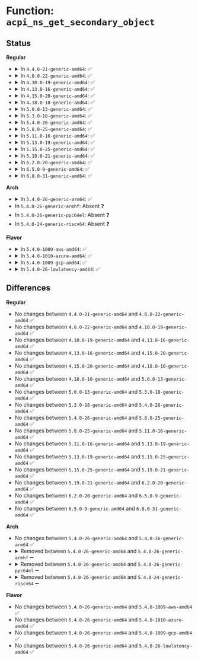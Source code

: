 # Function: <code>acpi_ns_get_secondary_object</code>

## Status
<b>Regular</b>
<ul>
<li>
<details>
<summary>In <code>4.4.0-21-generic-amd64</code>: ✅</summary>

```c
union acpi_operand_object * acpi_ns_get_secondary_object(union acpi_operand_object * obj_desc)
```

```json
{
  "name": "acpi_ns_get_secondary_object",
  "collision_type": "Unique Global",
  "inline_type": "No",
  "funcs": [
    {
      "addr": 18446744071583684458,
      "name": "acpi_ns_get_secondary_object",
      "external": true,
      "loc": "drivers/acpi/acpica/nsobject.c:313",
      "file": "drivers/acpi/acpica/nsobject.c",
      "inline": "seen, unknown",
      "caller_inline": [],
      "caller_func": [
        "drivers/acpi/acpica/dsargs.c:acpi_ds_get_buffer_field_arguments",
        "drivers/acpi/acpica/dsargs.c:acpi_ds_get_bank_field_arguments",
        "drivers/acpi/acpica/dsargs.c:acpi_ds_get_region_arguments",
        "drivers/acpi/acpica/evregion.c:acpi_ev_address_space_dispatch",
        "drivers/acpi/acpica/evregion.c:acpi_ev_execute_reg_method",
        "drivers/acpi/acpica/evregion.c:acpi_ev_detach_region",
        "drivers/acpi/acpica/evrgnini.c:acpi_ev_initialize_region",
        "drivers/acpi/acpica/utdelete.c:acpi_ut_update_ref_count",
        "drivers/acpi/acpica/utdelete.c:acpi_ut_update_ref_count"
      ]
    }
  ],
  "symbols": [
    {
      "addr": 18446744071583684458,
      "name": "acpi_ns_get_secondary_object",
      "section": ".text",
      "bind": "STB_GLOBAL",
      "size": 45
    }
  ]
}
```
</details>
</li>
<li>
<details>
<summary>In <code>4.8.0-22-generic-amd64</code>: ✅</summary>

```c
union acpi_operand_object * acpi_ns_get_secondary_object(union acpi_operand_object * obj_desc)
```

```json
{
  "name": "acpi_ns_get_secondary_object",
  "collision_type": "Unique Global",
  "inline_type": "No",
  "funcs": [
    {
      "addr": 18446744071584008624,
      "name": "acpi_ns_get_secondary_object",
      "external": true,
      "loc": "drivers/acpi/acpica/nsobject.c:313",
      "file": "drivers/acpi/acpica/nsobject.c",
      "inline": "seen, unknown",
      "caller_inline": [],
      "caller_func": [
        "drivers/acpi/acpica/dsargs.c:acpi_ds_get_region_arguments",
        "drivers/acpi/acpica/dsargs.c:acpi_ds_get_bank_field_arguments",
        "drivers/acpi/acpica/dsargs.c:acpi_ds_get_buffer_field_arguments",
        "drivers/acpi/acpica/evregion.c:acpi_ev_detach_region",
        "drivers/acpi/acpica/evregion.c:acpi_ev_address_space_dispatch",
        "drivers/acpi/acpica/excreate.c:acpi_ex_create_region",
        "drivers/acpi/acpica/utdelete.c:acpi_ut_update_ref_count",
        "drivers/acpi/acpica/utdelete.c:acpi_ut_update_ref_count"
      ]
    }
  ],
  "symbols": [
    {
      "addr": 18446744071584008624,
      "name": "acpi_ns_get_secondary_object",
      "section": ".text",
      "bind": "STB_GLOBAL",
      "size": 50
    }
  ]
}
```
</details>
</li>
<li>
<details>
<summary>In <code>4.10.0-19-generic-amd64</code>: ✅</summary>

```c
union acpi_operand_object * acpi_ns_get_secondary_object(union acpi_operand_object * obj_desc)
```

```json
{
  "name": "acpi_ns_get_secondary_object",
  "collision_type": "Unique Global",
  "inline_type": "No",
  "funcs": [
    {
      "addr": 18446744071584150129,
      "name": "acpi_ns_get_secondary_object",
      "external": true,
      "loc": "drivers/acpi/acpica/nsobject.c:313",
      "file": "drivers/acpi/acpica/nsobject.c",
      "inline": "seen, unknown",
      "caller_inline": [],
      "caller_func": [
        "drivers/acpi/acpica/dsargs.c:acpi_ds_get_region_arguments",
        "drivers/acpi/acpica/dsargs.c:acpi_ds_get_bank_field_arguments",
        "drivers/acpi/acpica/dsargs.c:acpi_ds_get_buffer_field_arguments",
        "drivers/acpi/acpica/evregion.c:acpi_ev_detach_region",
        "drivers/acpi/acpica/evregion.c:acpi_ev_address_space_dispatch",
        "drivers/acpi/acpica/excreate.c:acpi_ex_create_region",
        "drivers/acpi/acpica/utdelete.c:acpi_ut_update_ref_count",
        "drivers/acpi/acpica/utdelete.c:acpi_ut_update_ref_count"
      ]
    }
  ],
  "symbols": [
    {
      "addr": 18446744071584150129,
      "name": "acpi_ns_get_secondary_object",
      "section": ".text",
      "bind": "STB_GLOBAL",
      "size": 50
    }
  ]
}
```
</details>
</li>
<li>
<details>
<summary>In <code>4.13.0-16-generic-amd64</code>: ✅</summary>

```c
union acpi_operand_object * acpi_ns_get_secondary_object(union acpi_operand_object * obj_desc)
```

```json
{
  "name": "acpi_ns_get_secondary_object",
  "collision_type": "Unique Global",
  "inline_type": "No",
  "funcs": [
    {
      "addr": 18446744071584217388,
      "name": "acpi_ns_get_secondary_object",
      "external": true,
      "loc": "drivers/acpi/acpica/nsobject.c:313",
      "file": "drivers/acpi/acpica/nsobject.c",
      "inline": "seen, unknown",
      "caller_inline": [],
      "caller_func": [
        "drivers/acpi/acpica/dsargs.c:acpi_ds_get_region_arguments",
        "drivers/acpi/acpica/dsargs.c:acpi_ds_get_bank_field_arguments",
        "drivers/acpi/acpica/dsargs.c:acpi_ds_get_buffer_field_arguments",
        "drivers/acpi/acpica/evregion.c:acpi_ev_detach_region",
        "drivers/acpi/acpica/evregion.c:acpi_ev_address_space_dispatch",
        "drivers/acpi/acpica/excreate.c:acpi_ex_create_region"
      ]
    }
  ],
  "symbols": [
    {
      "addr": 18446744071584217388,
      "name": "acpi_ns_get_secondary_object",
      "section": ".text",
      "bind": "STB_GLOBAL",
      "size": 41
    }
  ]
}
```
</details>
</li>
<li>
<details>
<summary>In <code>4.15.0-20-generic-amd64</code>: ✅</summary>

```c
union acpi_operand_object * acpi_ns_get_secondary_object(union acpi_operand_object * obj_desc)
```

```json
{
  "name": "acpi_ns_get_secondary_object",
  "collision_type": "Unique Global",
  "inline_type": "No",
  "funcs": [
    {
      "addr": 18446744071584557609,
      "name": "acpi_ns_get_secondary_object",
      "external": true,
      "loc": "drivers/acpi/acpica/nsobject.c:313",
      "file": "drivers/acpi/acpica/nsobject.c",
      "inline": "seen, unknown",
      "caller_inline": [],
      "caller_func": [
        "drivers/acpi/acpica/dsargs.c:acpi_ds_get_region_arguments",
        "drivers/acpi/acpica/dsargs.c:acpi_ds_get_bank_field_arguments",
        "drivers/acpi/acpica/dsargs.c:acpi_ds_get_buffer_field_arguments",
        "drivers/acpi/acpica/evregion.c:acpi_ev_detach_region",
        "drivers/acpi/acpica/evregion.c:acpi_ev_address_space_dispatch",
        "drivers/acpi/acpica/excreate.c:acpi_ex_create_region",
        "drivers/acpi/acpica/dbstats.c:acpi_db_enumerate_object"
      ]
    }
  ],
  "symbols": [
    {
      "addr": 18446744071584557609,
      "name": "acpi_ns_get_secondary_object",
      "section": ".text",
      "bind": "STB_GLOBAL",
      "size": 144
    }
  ]
}
```
</details>
</li>
<li>
<details>
<summary>In <code>4.18.0-10-generic-amd64</code>: ✅</summary>

```c
union acpi_operand_object * acpi_ns_get_secondary_object(union acpi_operand_object * obj_desc)
```

```json
{
  "name": "acpi_ns_get_secondary_object",
  "collision_type": "Unique Global",
  "inline_type": "No",
  "funcs": [
    {
      "addr": 18446744071584782742,
      "name": "acpi_ns_get_secondary_object",
      "external": true,
      "loc": "drivers/acpi/acpica/nsobject.c:277",
      "file": "drivers/acpi/acpica/nsobject.c",
      "inline": "seen, unknown",
      "caller_inline": [],
      "caller_func": [
        "drivers/acpi/osl.c:acpi_deactivate_mem_region",
        "drivers/acpi/acpica/dsargs.c:acpi_ds_get_region_arguments",
        "drivers/acpi/acpica/dsargs.c:acpi_ds_get_bank_field_arguments",
        "drivers/acpi/acpica/dsargs.c:acpi_ds_get_buffer_field_arguments",
        "drivers/acpi/acpica/evregion.c:acpi_ev_detach_region",
        "drivers/acpi/acpica/evregion.c:acpi_ev_address_space_dispatch",
        "drivers/acpi/acpica/excreate.c:acpi_ex_create_region",
        "drivers/acpi/acpica/dbstats.c:acpi_db_enumerate_object"
      ]
    }
  ],
  "symbols": [
    {
      "addr": 18446744071584782742,
      "name": "acpi_ns_get_secondary_object",
      "section": ".text",
      "bind": "STB_GLOBAL",
      "size": 144
    }
  ]
}
```
</details>
</li>
<li>
<details>
<summary>In <code>5.0.0-13-generic-amd64</code>: ✅</summary>

```c
union acpi_operand_object * acpi_ns_get_secondary_object(union acpi_operand_object * obj_desc)
```

```json
{
  "name": "acpi_ns_get_secondary_object",
  "collision_type": "Unique Global",
  "inline_type": "No",
  "funcs": [
    {
      "addr": 18446744071584884798,
      "name": "acpi_ns_get_secondary_object",
      "external": true,
      "loc": "drivers/acpi/acpica/nsobject.c:277",
      "file": "drivers/acpi/acpica/nsobject.c",
      "inline": "seen, unknown",
      "caller_inline": [],
      "caller_func": [
        "drivers/acpi/osl.c:acpi_deactivate_mem_region",
        "drivers/acpi/acpica/dsargs.c:acpi_ds_get_region_arguments",
        "drivers/acpi/acpica/dsargs.c:acpi_ds_get_bank_field_arguments",
        "drivers/acpi/acpica/dsargs.c:acpi_ds_get_buffer_field_arguments",
        "drivers/acpi/acpica/evregion.c:acpi_ev_detach_region",
        "drivers/acpi/acpica/evregion.c:acpi_ev_address_space_dispatch",
        "drivers/acpi/acpica/excreate.c:acpi_ex_create_region",
        "drivers/acpi/acpica/dbstats.c:acpi_db_enumerate_object"
      ]
    }
  ],
  "symbols": [
    {
      "addr": 18446744071584884798,
      "name": "acpi_ns_get_secondary_object",
      "section": ".text",
      "bind": "STB_GLOBAL",
      "size": 144
    }
  ]
}
```
</details>
</li>
<li>
<details>
<summary>In <code>5.3.0-18-generic-amd64</code>: ✅</summary>

```c
union acpi_operand_object * acpi_ns_get_secondary_object(union acpi_operand_object * obj_desc)
```

```json
{
  "name": "acpi_ns_get_secondary_object",
  "collision_type": "Unique Global",
  "inline_type": "No",
  "funcs": [
    {
      "addr": 18446744071585088057,
      "name": "acpi_ns_get_secondary_object",
      "external": true,
      "loc": "drivers/acpi/acpica/nsobject.c:281",
      "file": "drivers/acpi/acpica/nsobject.c",
      "inline": "seen, unknown",
      "caller_inline": [],
      "caller_func": [
        "drivers/acpi/osl.c:acpi_deactivate_mem_region",
        "drivers/acpi/acpica/dsargs.c:acpi_ds_get_region_arguments",
        "drivers/acpi/acpica/dsargs.c:acpi_ds_get_bank_field_arguments",
        "drivers/acpi/acpica/dsargs.c:acpi_ds_get_buffer_field_arguments",
        "drivers/acpi/acpica/evregion.c:acpi_ev_detach_region",
        "drivers/acpi/acpica/evregion.c:acpi_ev_address_space_dispatch",
        "drivers/acpi/acpica/excreate.c:acpi_ex_create_region",
        "drivers/acpi/acpica/utdelete.c:acpi_ut_delete_internal_obj",
        "drivers/acpi/acpica/utdelete.c:acpi_ut_delete_internal_obj",
        "drivers/acpi/acpica/dbstats.c:acpi_db_enumerate_object"
      ]
    }
  ],
  "symbols": [
    {
      "addr": 18446744071585088057,
      "name": "acpi_ns_get_secondary_object",
      "section": ".text",
      "bind": "STB_GLOBAL",
      "size": 151
    }
  ]
}
```
</details>
</li>
<li>
<details>
<summary>In <code>5.4.0-26-generic-amd64</code>: ✅</summary>

```c
union acpi_operand_object * acpi_ns_get_secondary_object(union acpi_operand_object * obj_desc)
```

```json
{
  "name": "acpi_ns_get_secondary_object",
  "collision_type": "Unique Global",
  "inline_type": "No",
  "funcs": [
    {
      "addr": 18446744071585224408,
      "name": "acpi_ns_get_secondary_object",
      "external": true,
      "loc": "drivers/acpi/acpica/nsobject.c:281",
      "file": "drivers/acpi/acpica/nsobject.c",
      "inline": "seen, unknown",
      "caller_inline": [],
      "caller_func": [
        "drivers/acpi/osl.c:acpi_deactivate_mem_region",
        "drivers/acpi/acpica/dsargs.c:acpi_ds_get_region_arguments",
        "drivers/acpi/acpica/dsargs.c:acpi_ds_get_bank_field_arguments",
        "drivers/acpi/acpica/dsargs.c:acpi_ds_get_buffer_field_arguments",
        "drivers/acpi/acpica/evregion.c:acpi_ev_detach_region",
        "drivers/acpi/acpica/evregion.c:acpi_ev_address_space_dispatch",
        "drivers/acpi/acpica/excreate.c:acpi_ex_create_region",
        "drivers/acpi/acpica/utdelete.c:acpi_ut_delete_internal_obj",
        "drivers/acpi/acpica/utdelete.c:acpi_ut_delete_internal_obj",
        "drivers/acpi/acpica/dbstats.c:acpi_db_enumerate_object"
      ]
    }
  ],
  "symbols": [
    {
      "addr": 18446744071585224408,
      "name": "acpi_ns_get_secondary_object",
      "section": ".text",
      "bind": "STB_GLOBAL",
      "size": 151
    }
  ]
}
```
</details>
</li>
<li>
<details>
<summary>In <code>5.8.0-25-generic-amd64</code>: ✅</summary>

```c
union acpi_operand_object * acpi_ns_get_secondary_object(union acpi_operand_object * obj_desc)
```

```json
{
  "name": "acpi_ns_get_secondary_object",
  "collision_type": "Unique Global",
  "inline_type": "No",
  "funcs": [
    {
      "addr": 18446744071585930233,
      "name": "acpi_ns_get_secondary_object",
      "external": true,
      "loc": "drivers/acpi/acpica/nsobject.c:281",
      "file": "drivers/acpi/acpica/nsobject.c",
      "inline": "seen, unknown",
      "caller_inline": [],
      "caller_func": [
        "drivers/acpi/osl.c:acpi_deactivate_mem_region",
        "drivers/acpi/acpica/dsargs.c:acpi_ds_get_region_arguments",
        "drivers/acpi/acpica/dsargs.c:acpi_ds_get_bank_field_arguments",
        "drivers/acpi/acpica/dsargs.c:acpi_ds_get_buffer_field_arguments",
        "drivers/acpi/acpica/evregion.c:acpi_ev_detach_region",
        "drivers/acpi/acpica/evregion.c:acpi_ev_address_space_dispatch",
        "drivers/acpi/acpica/excreate.c:acpi_ex_create_region",
        "drivers/acpi/acpica/utdelete.c:acpi_ut_delete_internal_obj",
        "drivers/acpi/acpica/utdelete.c:acpi_ut_delete_internal_obj",
        "drivers/acpi/acpica/dbstats.c:acpi_db_enumerate_object"
      ]
    }
  ],
  "symbols": [
    {
      "addr": 18446744071585930233,
      "name": "acpi_ns_get_secondary_object",
      "section": ".text",
      "bind": "STB_GLOBAL",
      "size": 151
    }
  ]
}
```
</details>
</li>
<li>
<details>
<summary>In <code>5.11.0-16-generic-amd64</code>: ✅</summary>

```c
union acpi_operand_object * acpi_ns_get_secondary_object(union acpi_operand_object * obj_desc)
```

```json
{
  "name": "acpi_ns_get_secondary_object",
  "collision_type": "Unique Global",
  "inline_type": "No",
  "funcs": [
    {
      "addr": 18446744071586051937,
      "name": "acpi_ns_get_secondary_object",
      "external": true,
      "loc": "drivers/acpi/acpica/nsobject.c:281",
      "file": "drivers/acpi/acpica/nsobject.c",
      "inline": "seen, unknown",
      "caller_inline": [],
      "caller_func": [
        "drivers/acpi/osl.c:acpi_deactivate_mem_region",
        "drivers/acpi/acpica/dsargs.c:acpi_ds_get_region_arguments",
        "drivers/acpi/acpica/dsargs.c:acpi_ds_get_bank_field_arguments",
        "drivers/acpi/acpica/dsargs.c:acpi_ds_get_buffer_field_arguments",
        "drivers/acpi/acpica/evregion.c:acpi_ev_detach_region",
        "drivers/acpi/acpica/evregion.c:acpi_ev_address_space_dispatch",
        "drivers/acpi/acpica/excreate.c:acpi_ex_create_region",
        "drivers/acpi/acpica/utdelete.c:acpi_ut_delete_internal_obj",
        "drivers/acpi/acpica/utdelete.c:acpi_ut_delete_internal_obj",
        "drivers/acpi/acpica/dbstats.c:acpi_db_enumerate_object"
      ]
    }
  ],
  "symbols": [
    {
      "addr": 18446744071586051937,
      "name": "acpi_ns_get_secondary_object",
      "section": ".text",
      "bind": "STB_GLOBAL",
      "size": 151
    }
  ]
}
```
</details>
</li>
<li>
<details>
<summary>In <code>5.13.0-19-generic-amd64</code>: ✅</summary>

```c
union acpi_operand_object * acpi_ns_get_secondary_object(union acpi_operand_object * obj_desc)
```

```json
{
  "name": "acpi_ns_get_secondary_object",
  "collision_type": "Unique Global",
  "inline_type": "No",
  "funcs": [
    {
      "addr": 18446744071585928780,
      "name": "acpi_ns_get_secondary_object",
      "external": true,
      "loc": "drivers/acpi/acpica/nsobject.c:281",
      "file": "drivers/acpi/acpica/nsobject.c",
      "inline": "seen, unknown",
      "caller_inline": [],
      "caller_func": [
        "drivers/acpi/osl.c:acpi_deactivate_mem_region",
        "drivers/acpi/acpica/dsargs.c:acpi_ds_get_region_arguments",
        "drivers/acpi/acpica/dsargs.c:acpi_ds_get_bank_field_arguments",
        "drivers/acpi/acpica/dsargs.c:acpi_ds_get_buffer_field_arguments",
        "drivers/acpi/acpica/evregion.c:acpi_ev_detach_region",
        "drivers/acpi/acpica/evregion.c:acpi_ev_address_space_dispatch",
        "drivers/acpi/acpica/excreate.c:acpi_ex_create_region",
        "drivers/acpi/acpica/utdelete.c:acpi_ut_delete_internal_obj",
        "drivers/acpi/acpica/utdelete.c:acpi_ut_delete_internal_obj",
        "drivers/acpi/acpica/dbstats.c:acpi_db_enumerate_object"
      ]
    }
  ],
  "symbols": [
    {
      "addr": 18446744071585928780,
      "name": "acpi_ns_get_secondary_object",
      "section": ".text",
      "bind": "STB_GLOBAL",
      "size": 151
    }
  ]
}
```
</details>
</li>
<li>
<details>
<summary>In <code>5.15.0-25-generic-amd64</code>: ✅</summary>

```c
union acpi_operand_object * acpi_ns_get_secondary_object(union acpi_operand_object * obj_desc)
```

```json
{
  "name": "acpi_ns_get_secondary_object",
  "collision_type": "Unique Global",
  "inline_type": "No",
  "funcs": [
    {
      "addr": 18446744071586416953,
      "name": "acpi_ns_get_secondary_object",
      "external": true,
      "loc": "drivers/acpi/acpica/nsobject.c:281",
      "file": "drivers/acpi/acpica/nsobject.c",
      "inline": "seen, unknown",
      "caller_inline": [],
      "caller_func": [
        "drivers/acpi/osl.c:acpi_deactivate_mem_region",
        "drivers/acpi/acpica/dsargs.c:acpi_ds_get_region_arguments",
        "drivers/acpi/acpica/dsargs.c:acpi_ds_get_bank_field_arguments",
        "drivers/acpi/acpica/dsargs.c:acpi_ds_get_buffer_field_arguments",
        "drivers/acpi/acpica/evregion.c:acpi_ev_detach_region",
        "drivers/acpi/acpica/evregion.c:acpi_ev_address_space_dispatch",
        "drivers/acpi/acpica/excreate.c:acpi_ex_create_region",
        "drivers/acpi/acpica/utdelete.c:acpi_ut_delete_internal_obj",
        "drivers/acpi/acpica/utdelete.c:acpi_ut_delete_internal_obj",
        "drivers/acpi/acpica/dbstats.c:acpi_db_enumerate_object"
      ]
    }
  ],
  "symbols": [
    {
      "addr": 18446744071586416953,
      "name": "acpi_ns_get_secondary_object",
      "section": ".text",
      "bind": "STB_GLOBAL",
      "size": 151
    }
  ]
}
```
</details>
</li>
<li>
<details>
<summary>In <code>5.19.0-21-generic-amd64</code>: ✅</summary>

```c
union acpi_operand_object * acpi_ns_get_secondary_object(union acpi_operand_object * obj_desc)
```

```json
{
  "name": "acpi_ns_get_secondary_object",
  "collision_type": "Unique Global",
  "inline_type": "No",
  "funcs": [
    {
      "addr": 18446744071587667254,
      "name": "acpi_ns_get_secondary_object",
      "external": true,
      "loc": "drivers/acpi/acpica/nsobject.c:281",
      "file": "drivers/acpi/acpica/nsobject.c",
      "inline": "seen, unknown",
      "caller_inline": [],
      "caller_func": [
        "drivers/acpi/acpica/dsargs.c:acpi_ds_get_region_arguments",
        "drivers/acpi/acpica/dsargs.c:acpi_ds_get_bank_field_arguments",
        "drivers/acpi/acpica/dsargs.c:acpi_ds_get_buffer_field_arguments",
        "drivers/acpi/acpica/evregion.c:acpi_ev_execute_reg_method",
        "drivers/acpi/acpica/evregion.c:acpi_ev_detach_region",
        "drivers/acpi/acpica/evregion.c:acpi_ev_address_space_dispatch",
        "drivers/acpi/acpica/excreate.c:acpi_ex_create_region",
        "drivers/acpi/acpica/utdelete.c:acpi_ut_delete_internal_obj",
        "drivers/acpi/acpica/utdelete.c:acpi_ut_delete_internal_obj",
        "drivers/acpi/acpica/dbstats.c:acpi_db_enumerate_object"
      ]
    }
  ],
  "symbols": [
    {
      "addr": 18446744071587667254,
      "name": "acpi_ns_get_secondary_object",
      "section": ".text",
      "bind": "STB_GLOBAL",
      "size": 159
    }
  ]
}
```
</details>
</li>
<li>
<details>
<summary>In <code>6.2.0-20-generic-amd64</code>: ✅</summary>

```c
union acpi_operand_object * acpi_ns_get_secondary_object(union acpi_operand_object * obj_desc)
```

```json
{
  "name": "acpi_ns_get_secondary_object",
  "collision_type": "Unique Global",
  "inline_type": "No",
  "funcs": [
    {
      "addr": 18446744071588974048,
      "name": "acpi_ns_get_secondary_object",
      "external": true,
      "loc": "drivers/acpi/acpica/nsobject.c:281",
      "file": "drivers/acpi/acpica/nsobject.c",
      "inline": "seen, unknown",
      "caller_inline": [],
      "caller_func": [
        "drivers/acpi/acpica/dsargs.c:acpi_ds_get_region_arguments",
        "drivers/acpi/acpica/dsargs.c:acpi_ds_get_bank_field_arguments",
        "drivers/acpi/acpica/dsargs.c:acpi_ds_get_buffer_field_arguments",
        "drivers/acpi/acpica/evregion.c:acpi_ev_execute_reg_method",
        "drivers/acpi/acpica/evregion.c:acpi_ev_detach_region",
        "drivers/acpi/acpica/evregion.c:acpi_ev_address_space_dispatch",
        "drivers/acpi/acpica/excreate.c:acpi_ex_create_region",
        "drivers/acpi/acpica/utdelete.c:acpi_ut_delete_internal_obj",
        "drivers/acpi/acpica/utdelete.c:acpi_ut_delete_internal_obj",
        "drivers/acpi/acpica/dbstats.c:acpi_db_enumerate_object"
      ]
    }
  ],
  "symbols": [
    {
      "addr": 18446744071588974048,
      "name": "acpi_ns_get_secondary_object",
      "section": ".text",
      "bind": "STB_GLOBAL",
      "size": 184
    }
  ]
}
```
</details>
</li>
<li>
<details>
<summary>In <code>6.5.0-9-generic-amd64</code>: ✅</summary>

```c
union acpi_operand_object * acpi_ns_get_secondary_object(union acpi_operand_object * obj_desc)
```

```json
{
  "name": "acpi_ns_get_secondary_object",
  "collision_type": "Unique Global",
  "inline_type": "No",
  "funcs": [
    {
      "addr": 18446744071589264528,
      "name": "acpi_ns_get_secondary_object",
      "external": true,
      "loc": "drivers/acpi/acpica/nsobject.c:281",
      "file": "drivers/acpi/acpica/nsobject.c",
      "inline": "seen, unknown",
      "caller_inline": [],
      "caller_func": [
        "drivers/acpi/acpica/dsargs.c:acpi_ds_get_region_arguments",
        "drivers/acpi/acpica/dsargs.c:acpi_ds_get_bank_field_arguments",
        "drivers/acpi/acpica/dsargs.c:acpi_ds_get_buffer_field_arguments",
        "drivers/acpi/acpica/evregion.c:acpi_ev_execute_reg_method",
        "drivers/acpi/acpica/evregion.c:acpi_ev_detach_region",
        "drivers/acpi/acpica/evregion.c:acpi_ev_address_space_dispatch",
        "drivers/acpi/acpica/excreate.c:acpi_ex_create_region",
        "drivers/acpi/acpica/utdelete.c:acpi_ut_delete_internal_obj",
        "drivers/acpi/acpica/utdelete.c:acpi_ut_delete_internal_obj",
        "drivers/acpi/acpica/dbstats.c:acpi_db_enumerate_object"
      ]
    }
  ],
  "symbols": [
    {
      "addr": 18446744071589264528,
      "name": "acpi_ns_get_secondary_object",
      "section": ".text",
      "bind": "STB_GLOBAL",
      "size": 184
    }
  ]
}
```
</details>
</li>
<li>
<details>
<summary>In <code>6.8.0-31-generic-amd64</code>: ✅</summary>

```c
union acpi_operand_object * acpi_ns_get_secondary_object(union acpi_operand_object * obj_desc)
```

```json
{
  "name": "acpi_ns_get_secondary_object",
  "collision_type": "Unique Global",
  "inline_type": "No",
  "funcs": [
    {
      "addr": 18446744071589571200,
      "name": "acpi_ns_get_secondary_object",
      "external": true,
      "loc": "drivers/acpi/acpica/nsobject.c:281",
      "file": "drivers/acpi/acpica/nsobject.c",
      "inline": "seen, unknown",
      "caller_inline": [],
      "caller_func": [
        "drivers/acpi/acpica/dsargs.c:acpi_ds_get_region_arguments",
        "drivers/acpi/acpica/dsargs.c:acpi_ds_get_bank_field_arguments",
        "drivers/acpi/acpica/dsargs.c:acpi_ds_get_buffer_field_arguments",
        "drivers/acpi/acpica/evregion.c:acpi_ev_execute_reg_method",
        "drivers/acpi/acpica/evregion.c:acpi_ev_detach_region",
        "drivers/acpi/acpica/evregion.c:acpi_ev_address_space_dispatch",
        "drivers/acpi/acpica/excreate.c:acpi_ex_create_region",
        "drivers/acpi/acpica/utdelete.c:acpi_ut_delete_internal_obj",
        "drivers/acpi/acpica/utdelete.c:acpi_ut_delete_internal_obj",
        "drivers/acpi/acpica/dbstats.c:acpi_db_enumerate_object"
      ]
    }
  ],
  "symbols": [
    {
      "addr": 18446744071589571200,
      "name": "acpi_ns_get_secondary_object",
      "section": ".text",
      "bind": "STB_GLOBAL",
      "size": 184
    }
  ]
}
```
</details>
</li>
</ul>
<b>Arch</b>
<ul>
<li>
<details>
<summary>In <code>5.4.0-26-generic-arm64</code>: ✅</summary>

```c
union acpi_operand_object * acpi_ns_get_secondary_object(union acpi_operand_object * obj_desc)
```

```json
{
  "name": "acpi_ns_get_secondary_object",
  "collision_type": "Unique Global",
  "inline_type": "No",
  "funcs": [
    {
      "addr": 18446603336497553412,
      "name": "acpi_ns_get_secondary_object",
      "external": true,
      "loc": "drivers/acpi/acpica/nsobject.c:281",
      "file": "drivers/acpi/acpica/nsobject.c",
      "inline": "seen, unknown",
      "caller_inline": [],
      "caller_func": [
        "drivers/acpi/osl.c:acpi_deactivate_mem_region",
        "drivers/acpi/acpica/dsargs.c:acpi_ds_get_region_arguments",
        "drivers/acpi/acpica/dsargs.c:acpi_ds_get_bank_field_arguments",
        "drivers/acpi/acpica/dsargs.c:acpi_ds_get_buffer_field_arguments",
        "drivers/acpi/acpica/evregion.c:acpi_ev_detach_region",
        "drivers/acpi/acpica/evregion.c:acpi_ev_address_space_dispatch",
        "drivers/acpi/acpica/excreate.c:acpi_ex_create_region"
      ]
    }
  ],
  "symbols": [
    {
      "addr": 18446603336497553412,
      "name": "acpi_ns_get_secondary_object",
      "section": ".text",
      "bind": "STB_GLOBAL",
      "size": 84
    }
  ]
}
```
</details>
</li>
<li>
In <code>5.4.0-26-generic-armhf</code>: Absent ❓
</li>
<li>
In <code>5.4.0-26-generic-ppc64el</code>: Absent ❓
</li>
<li>
In <code>5.4.0-24-generic-riscv64</code>: Absent ❓
</li>
</ul>
<b>Flavor</b>
<ul>
<li>
<details>
<summary>In <code>5.4.0-1009-aws-amd64</code>: ✅</summary>

```c
union acpi_operand_object * acpi_ns_get_secondary_object(union acpi_operand_object * obj_desc)
```

```json
{
  "name": "acpi_ns_get_secondary_object",
  "collision_type": "Unique Global",
  "inline_type": "No",
  "funcs": [
    {
      "addr": 18446744071585087168,
      "name": "acpi_ns_get_secondary_object",
      "external": true,
      "loc": "drivers/acpi/acpica/nsobject.c:281",
      "file": "drivers/acpi/acpica/nsobject.c",
      "inline": "seen, unknown",
      "caller_inline": [],
      "caller_func": [
        "drivers/acpi/osl.c:acpi_deactivate_mem_region",
        "drivers/acpi/acpica/dsargs.c:acpi_ds_get_region_arguments",
        "drivers/acpi/acpica/dsargs.c:acpi_ds_get_bank_field_arguments",
        "drivers/acpi/acpica/dsargs.c:acpi_ds_get_buffer_field_arguments",
        "drivers/acpi/acpica/evregion.c:acpi_ev_detach_region",
        "drivers/acpi/acpica/evregion.c:acpi_ev_address_space_dispatch",
        "drivers/acpi/acpica/excreate.c:acpi_ex_create_region"
      ]
    }
  ],
  "symbols": [
    {
      "addr": 18446744071585087168,
      "name": "acpi_ns_get_secondary_object",
      "section": ".text",
      "bind": "STB_GLOBAL",
      "size": 41
    }
  ]
}
```
</details>
</li>
<li>
<details>
<summary>In <code>5.4.0-1010-azure-amd64</code>: ✅</summary>

```c
union acpi_operand_object * acpi_ns_get_secondary_object(union acpi_operand_object * obj_desc)
```

```json
{
  "name": "acpi_ns_get_secondary_object",
  "collision_type": "Unique Global",
  "inline_type": "No",
  "funcs": [
    {
      "addr": 18446744071585002564,
      "name": "acpi_ns_get_secondary_object",
      "external": true,
      "loc": "drivers/acpi/acpica/nsobject.c:281",
      "file": "drivers/acpi/acpica/nsobject.c",
      "inline": "seen, unknown",
      "caller_inline": [],
      "caller_func": [
        "drivers/acpi/osl.c:acpi_deactivate_mem_region",
        "drivers/acpi/acpica/dsargs.c:acpi_ds_get_region_arguments",
        "drivers/acpi/acpica/dsargs.c:acpi_ds_get_bank_field_arguments",
        "drivers/acpi/acpica/dsargs.c:acpi_ds_get_buffer_field_arguments",
        "drivers/acpi/acpica/evregion.c:acpi_ev_detach_region",
        "drivers/acpi/acpica/evregion.c:acpi_ev_address_space_dispatch",
        "drivers/acpi/acpica/excreate.c:acpi_ex_create_region"
      ]
    }
  ],
  "symbols": [
    {
      "addr": 18446744071585002564,
      "name": "acpi_ns_get_secondary_object",
      "section": ".text",
      "bind": "STB_GLOBAL",
      "size": 41
    }
  ]
}
```
</details>
</li>
<li>
<details>
<summary>In <code>5.4.0-1009-gcp-amd64</code>: ✅</summary>

```c
union acpi_operand_object * acpi_ns_get_secondary_object(union acpi_operand_object * obj_desc)
```

```json
{
  "name": "acpi_ns_get_secondary_object",
  "collision_type": "Unique Global",
  "inline_type": "No",
  "funcs": [
    {
      "addr": 18446744071585175992,
      "name": "acpi_ns_get_secondary_object",
      "external": true,
      "loc": "drivers/acpi/acpica/nsobject.c:281",
      "file": "drivers/acpi/acpica/nsobject.c",
      "inline": "seen, unknown",
      "caller_inline": [],
      "caller_func": [
        "drivers/acpi/osl.c:acpi_deactivate_mem_region",
        "drivers/acpi/acpica/dsargs.c:acpi_ds_get_region_arguments",
        "drivers/acpi/acpica/dsargs.c:acpi_ds_get_bank_field_arguments",
        "drivers/acpi/acpica/dsargs.c:acpi_ds_get_buffer_field_arguments",
        "drivers/acpi/acpica/evregion.c:acpi_ev_detach_region",
        "drivers/acpi/acpica/evregion.c:acpi_ev_address_space_dispatch",
        "drivers/acpi/acpica/excreate.c:acpi_ex_create_region",
        "drivers/acpi/acpica/utdelete.c:acpi_ut_delete_internal_obj",
        "drivers/acpi/acpica/utdelete.c:acpi_ut_delete_internal_obj",
        "drivers/acpi/acpica/dbstats.c:acpi_db_enumerate_object"
      ]
    }
  ],
  "symbols": [
    {
      "addr": 18446744071585175992,
      "name": "acpi_ns_get_secondary_object",
      "section": ".text",
      "bind": "STB_GLOBAL",
      "size": 151
    }
  ]
}
```
</details>
</li>
<li>
<details>
<summary>In <code>5.4.0-26-lowlatency-amd64</code>: ✅</summary>

```c
union acpi_operand_object * acpi_ns_get_secondary_object(union acpi_operand_object * obj_desc)
```

```json
{
  "name": "acpi_ns_get_secondary_object",
  "collision_type": "Unique Global",
  "inline_type": "No",
  "funcs": [
    {
      "addr": 18446744071585282152,
      "name": "acpi_ns_get_secondary_object",
      "external": true,
      "loc": "drivers/acpi/acpica/nsobject.c:281",
      "file": "drivers/acpi/acpica/nsobject.c",
      "inline": "seen, unknown",
      "caller_inline": [],
      "caller_func": [
        "drivers/acpi/osl.c:acpi_deactivate_mem_region",
        "drivers/acpi/acpica/dsargs.c:acpi_ds_get_region_arguments",
        "drivers/acpi/acpica/dsargs.c:acpi_ds_get_bank_field_arguments",
        "drivers/acpi/acpica/dsargs.c:acpi_ds_get_buffer_field_arguments",
        "drivers/acpi/acpica/evregion.c:acpi_ev_detach_region",
        "drivers/acpi/acpica/evregion.c:acpi_ev_address_space_dispatch",
        "drivers/acpi/acpica/excreate.c:acpi_ex_create_region",
        "drivers/acpi/acpica/utdelete.c:acpi_ut_delete_internal_obj",
        "drivers/acpi/acpica/utdelete.c:acpi_ut_delete_internal_obj",
        "drivers/acpi/acpica/dbstats.c:acpi_db_enumerate_object"
      ]
    }
  ],
  "symbols": [
    {
      "addr": 18446744071585282152,
      "name": "acpi_ns_get_secondary_object",
      "section": ".text",
      "bind": "STB_GLOBAL",
      "size": 151
    }
  ]
}
```
</details>
</li>
</ul>

## Differences
<b>Regular</b>
<ul>
<li>
No changes between <code>4.4.0-21-generic-amd64</code> and <code>4.8.0-22-generic-amd64</code> ✅
</li>
<li>
No changes between <code>4.8.0-22-generic-amd64</code> and <code>4.10.0-19-generic-amd64</code> ✅
</li>
<li>
No changes between <code>4.10.0-19-generic-amd64</code> and <code>4.13.0-16-generic-amd64</code> ✅
</li>
<li>
No changes between <code>4.13.0-16-generic-amd64</code> and <code>4.15.0-20-generic-amd64</code> ✅
</li>
<li>
No changes between <code>4.15.0-20-generic-amd64</code> and <code>4.18.0-10-generic-amd64</code> ✅
</li>
<li>
No changes between <code>4.18.0-10-generic-amd64</code> and <code>5.0.0-13-generic-amd64</code> ✅
</li>
<li>
No changes between <code>5.0.0-13-generic-amd64</code> and <code>5.3.0-18-generic-amd64</code> ✅
</li>
<li>
No changes between <code>5.3.0-18-generic-amd64</code> and <code>5.4.0-26-generic-amd64</code> ✅
</li>
<li>
No changes between <code>5.4.0-26-generic-amd64</code> and <code>5.8.0-25-generic-amd64</code> ✅
</li>
<li>
No changes between <code>5.8.0-25-generic-amd64</code> and <code>5.11.0-16-generic-amd64</code> ✅
</li>
<li>
No changes between <code>5.11.0-16-generic-amd64</code> and <code>5.13.0-19-generic-amd64</code> ✅
</li>
<li>
No changes between <code>5.13.0-19-generic-amd64</code> and <code>5.15.0-25-generic-amd64</code> ✅
</li>
<li>
No changes between <code>5.15.0-25-generic-amd64</code> and <code>5.19.0-21-generic-amd64</code> ✅
</li>
<li>
No changes between <code>5.19.0-21-generic-amd64</code> and <code>6.2.0-20-generic-amd64</code> ✅
</li>
<li>
No changes between <code>6.2.0-20-generic-amd64</code> and <code>6.5.0-9-generic-amd64</code> ✅
</li>
<li>
No changes between <code>6.5.0-9-generic-amd64</code> and <code>6.8.0-31-generic-amd64</code> ✅
</li>
</ul>
<b>Arch</b>
<ul>
<li>
No changes between <code>5.4.0-26-generic-amd64</code> and <code>5.4.0-26-generic-arm64</code> ✅
</li>
<li>
<details>
<summary>Removed between <code>5.4.0-26-generic-amd64</code> and <code>5.4.0-26-generic-armhf</code> ➖</summary>

```c
union acpi_operand_object * acpi_ns_get_secondary_object(union acpi_operand_object * obj_desc)
```
</details>
</li>
<li>
<details>
<summary>Removed between <code>5.4.0-26-generic-amd64</code> and <code>5.4.0-26-generic-ppc64el</code> ➖</summary>

```c
union acpi_operand_object * acpi_ns_get_secondary_object(union acpi_operand_object * obj_desc)
```
</details>
</li>
<li>
<details>
<summary>Removed between <code>5.4.0-26-generic-amd64</code> and <code>5.4.0-24-generic-riscv64</code> ➖</summary>

```c
union acpi_operand_object * acpi_ns_get_secondary_object(union acpi_operand_object * obj_desc)
```
</details>
</li>
</ul>
<b>Flavor</b>
<ul>
<li>
No changes between <code>5.4.0-26-generic-amd64</code> and <code>5.4.0-1009-aws-amd64</code> ✅
</li>
<li>
No changes between <code>5.4.0-26-generic-amd64</code> and <code>5.4.0-1010-azure-amd64</code> ✅
</li>
<li>
No changes between <code>5.4.0-26-generic-amd64</code> and <code>5.4.0-1009-gcp-amd64</code> ✅
</li>
<li>
No changes between <code>5.4.0-26-generic-amd64</code> and <code>5.4.0-26-lowlatency-amd64</code> ✅
</li>
</ul>
